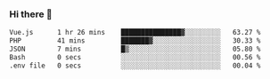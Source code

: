 ### Hi there 👋

<!--START_SECTION:waka-->

```txt
Vue.js      1 hr 26 mins    ███████████████▓░░░░░░░░░   63.27 %
PHP         41 mins         ███████▓░░░░░░░░░░░░░░░░░   30.33 %
JSON        7 mins          █▒░░░░░░░░░░░░░░░░░░░░░░░   05.80 %
Bash        0 secs          ░░░░░░░░░░░░░░░░░░░░░░░░░   00.56 %
.env file   0 secs          ░░░░░░░░░░░░░░░░░░░░░░░░░   00.04 %
```

<!--END_SECTION:waka-->

<!--
**Jonas-VanHaeken/Jonas-VanHaeken** is a ✨ _special_ ✨ repository because its `README.md` (this file) appears on your GitHub profile.

Here are some ideas to get you started:

- 🔭 I’m currently working on ...
- 🌱 I’m currently learning ...
- 👯 I’m looking to collaborate on ...
- 🤔 I’m looking for help with ...
- 💬 Ask me about ...
- 📫 How to reach me: ...
- 😄 Pronouns: ...
- ⚡ Fun fact: ...
-->
